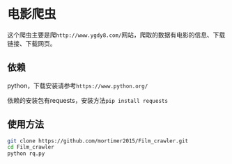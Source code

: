 # 电影爬虫

这个爬虫主要是爬`http://www.ygdy8.com/`网站，爬取的数据有电影的信息、下载链接、下载网页。

## 依赖

python，下载安装请参考`https://www.python.org/`

依赖的安装包有requests，安装方法`pip install requests`

## 使用方法

```bash
git clone https://github.com/mortimer2015/Film_crawler.git
cd Film_crawler
python rq.py
```
